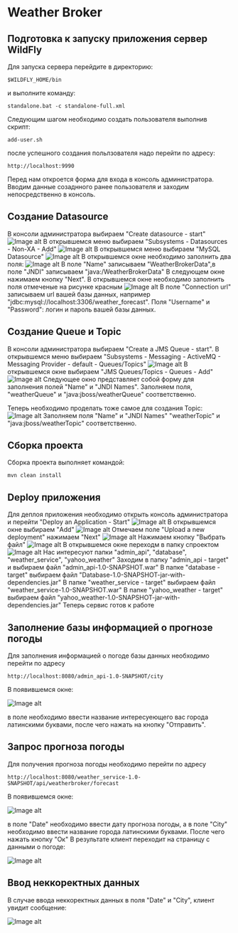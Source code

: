 # Weather Broker

## Подготовка к запуску приложения сервер WildFly

Для запуска сервера перейдите в директорию:
```
$WILDFLY_HOME/bin 
```
 и выполните команду:
```
standalone.bat -c standalone-full.xml
```
Следующим шагом необходимо создать пользователя выполнив скрипт:
```
add-user.sh
```
после успешного создания польлзователя надо перейти по адресу:
```
http://localhost:9990
```
Перед нам откроется форма для входа в консоль администратора. Вводим данные созаднного ранее
 пользователя и заходим непосредственно в консоль.
 
 ## Создание Datasource
 
 В консоли администратора выбираем "Create datasource - start"
 ![Image alt](https://github.com/manfromsky/Weather-Broker/raw/master/image/create_datasource.PNG)
 В открывшемся меню выбираем "Subsystems - Datasources - Non-XA - Add"
 ![Image alt](https://github.com/manfromsky/Weather-Broker/raw/master/image/create_datasource1.PNG)
 В открывшемся меню выбираем "MySQL Datasource"
 ![Image alt](https://github.com/manfromsky/Weather-Broker/raw/master/image/create_datasource2.PNG)
 В открывшемся окне необходимо заполнить два поля:
 ![Image alt](https://github.com/manfromsky/Weather-Broker/raw/master/image/create_datasource3.PNG)
 В поле "Name" записываем "WeatherBrokerData",в поле "JNDI" записываем "java:/WeatherBrokerData"
 В следующем окне нажимаем кнопку "Next". В открывшемся окне необходимо заполнить поля 
 отмеченые на рисунке красным
 ![Image alt](https://github.com/manfromsky/Weather-Broker/raw/master/image/create_datasource4.PNG)
 В поле "Connection url" записываем url вашей базы данных, например 
 "jdbc:mysql://localhost:3306/weather_forecast". Поля "Username" и "Password": логин и пароль вашей
 базы данных.
 
 ## Создание Queue и Topic
 
 В консоли администратора выбираем "Create a JMS Queue - start".
 В открывшемся меню выбираем 
 "Subsystems - Messaging - ActiveMQ - Messaging Provider - default - Queues/Topics"
 ![Image alt](https://github.com/manfromsky/Weather-Broker/raw/master/image/jms.PNG) 
 В открывшемся окне выбираем "JMS Queues/Topics - Queues - Add"
 ![Image alt](https://github.com/manfromsky/Weather-Broker/raw/master/image/jms1.PNG) 
 Следующее окно представляет собой форму для заполнения полей "Name" и "JNDI Names".
 Заполняем поля, "weatherQueue" и "java:jboss/weatherQueue" соответственно.
 
 Теперь необходимо проделать тоже самое для создания Topic:
 ![Image alt](https://github.com/manfromsky/Weather-Broker/raw/master/image/jms_topic.PNG) 
 Заполняем поля "Name" и "JNDI Names" "weatherTopic" и "java:jboss/weatherTopic" соответственно.
 
 ## Сборка проекта
 
 Сборка проекта выполняет командой:
 ```
 mvn clean install
 ```
 
 ## Deploy приложения
 
 Для деплоя приложения необходимо открыть консоль администратора и перейти "Deploy an Application - Start"
 ![Image alt](https://github.com/manfromsky/Weather-Broker/raw/master/image/deploy.PNG) 
 В открывшемся окне выбираем "Add"
 ![Image alt](https://github.com/manfromsky/Weather-Broker/raw/master/image/deploy1.PNG) 
 Отмечаем поле "Upload a new deployment" нажимаем "Next"
 ![Image alt](https://github.com/manfromsky/Weather-Broker/raw/master/image/deploy2.PNG)
 Нажимаем кнопку "Выбрать файл"
 ![Image alt](https://github.com/manfromsky/Weather-Broker/raw/master/image/deploy3.PNG)
 В открывшемся окне переходм в папку спроектом
 ![Image alt](https://github.com/manfromsky/Weather-Broker/raw/master/image/deploy4.PNG)
 Нас интересуют папки "admin_api", "database", "weather_service", "yahoo_weather"
 Заходим в папку "admin_api - target" и выбираем файл "admin_api-1.0-SNAPSHOT.war" 
 В папке "database - target" выбираем файл "Database-1.0-SNAPSHOT-jar-with-dependencies.jar"
 В папке "weather_service - target" выбираем файл "weather_service-1.0-SNAPSHOT.war" 
 В папке "yahoo_weather - target" выбираем файл "yahoo_weather-1.0-SNAPSHOT-jar-with-dependencies.jar" 
 Теперь сервис готов к работе
 
 ## Заполнение базы информацией о прогнозе погоды

Для заполнения информацией о погоде базы данных необходимо перейти по адресу
```
http://localhost:8080/admin_api-1.0-SNAPSHOT/city
```
В появившемся окне:

![Image alt](https://github.com/manfromsky/Weather-Broker/raw/master/image/city_enter.PNG)

в поле необходимо ввести название интересуеющего вас города латинскими буквами, после чего 
нажать на кнопку "Отправить".

## Запрос прогноза погоды 

Для получения прогноза погоды необходимо перейти по адресу
```
http://localhost:8080/weather_service-1.0-SNAPSHOT/api/weatherbroker/forecast
```
В появившемся окне:

![Image alt](https://github.com/manfromsky/Weather-Broker/raw/master/image/forecast_request.PNG)

в поле "Date" необходимо ввести дату прогноза погоды, а в поле "City" необходимо ввести
название города латинскими буквами. После чего нажать кнопку "Ок"
В результате клиент переходит на страницу с данными о погоде:

![Image alt](https://github.com/manfromsky/Weather-Broker/raw/master/image/result.PNG)

## Ввод неккоректных данных

В случае ввода неккоректных данных в поля "Date" и "City", клиент увидит сообщение:

![Image alt](https://github.com/manfromsky/Weather-Broker/raw/master/image/error.PNG)